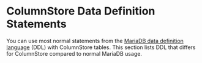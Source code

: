
# ColumnStore Data Definition Statements

You can use most normal statements from the [MariaDB data definition language](https://app.gitbook.com/s/SsmexDFPv2xG2OTyO5yV/reference/sql-statements-and-structure/sql-statements/data-definition/) (DDL) with ColumnStore tables.
This section lists DDL that differs for ColumnStore compared to normal MariaDB usage.


